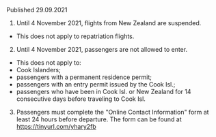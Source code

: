 Published 29.09.2021
1. Until 4 November 2021, flights from New Zealand are suspended.
- This does not apply to repatriation flights.
2. Until 4 November 2021, passengers are not allowed to enter.
- This does not apply to:
- Cook Islanders;
- passengers with a permanent residence permit;
- passengers with an entry permit issued by the Cook Isl.;
- passengers who have been in Cook Isl. or New Zealand for 14 consecutive days before traveling to Cook Isl.
3. Passengers must complete the "Online Contact Information" form at least 24 hours before departure. The form can be found at <a href="https://tinyurl.com/yhary2fb">https://tinyurl.com/yhary2fb</a>